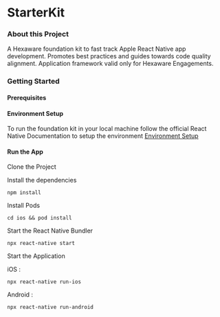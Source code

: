 # StarterKit

### About this Project

A Hexaware foundation kit to fast track Apple React Native app development. Promotes best practices and guides towards code quality alignment.
Application framework valid only for Hexaware Engagements.

### Getting Started

#### Prerequisites
#### Environment Setup

To run the foundation kit in your local machine follow the official React Native Documentation to setup the environment
[Environment Setup](https://reactnative.dev/docs/environment-setup)

#### Run the App

Clone the Project

Install the dependencies

```
npm install
```
Install Pods

```
cd ios && pod install
```

Start the React Native Bundler

```
npx react-native start
```

Start the Application

iOS : 

```
npx react-native run-ios
```

Android : 

```
npx react-native run-android
```



